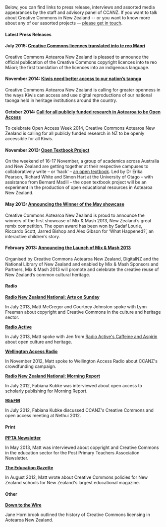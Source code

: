 <html><body><p>Below, you can find links to press release, interviews and assorted media appearances by the staff and advisory panel of CCANZ. If you want to talk about Creative Commons in New Zealand -- or you want to know more about any of our assorted projects -- <a title="Contact" href="http://creativecommons.org.nz/contact/" target="_blank">please get in touch</a>.

</p><h4><strong>Latest Press Releases</strong></h4>

<h4>July 2015: <a title="Creative Commons licences translated into te reo Māori" href="http://creativecommons.org.nz/2015/07/creative-commons-licences-translated-into-te-reo-maori-2/">Creative Commons licences translated into te reo Māori</a></h4>

Creative Commons Aotearoa New Zealand is pleased to announce the official publication of the Creative Commons copyright licences into te reo Māori; the first translation of the licences into an indigenous language.

<h4>November 2014: <a title="Press release" href="http://creativecommons.org.nz/2014/11/kiwis-need-better-access-to-our-nations-taonga/" target="_blank">Kiwis need better access to our nation’s taonga</a></h4>

Creative Commons Aotearoa New Zealand is calling for greater openness in the ways Kiwis can access and use digital reproductions of our national taonga held in heritage institutions around the country.

<h4>October 2014: <a title="Kiwis need Open Access to publicly funded research" href="http://creativecommons.org.nz/2014/10/kiwis-need-open-access-to-publicly-funded-research/">Call for all publicly funded research in Aotearoa to be Open Access</a></h4>

To celebrate Open Access Week 2014, Creative Commons Aotearoa New Zealand is calling for all publicly funded research in NZ to be openly accessible for all Kiwis.

<h4>November 2013: <a href="http://creativecommons.org.nz/2013/11/media-release-open-textbook-project/" target="_blank">Open Textbook Project</a></h4>

On the weekend of 16-17 November, a group of academics across Australia and New Zealand are getting together at their respective campuses to collaboratively write – or ‘hack’ – <a href="https://blogs.otago.ac.nz/texthack/about-the-project/" target="_blank">an open textbook</a>. Led by Dr Erika Pearson, Richard White and Simon Hart at the University of Otago – with assistance from Bernard Madill – the open textbook project will be an experiment in the production of open educational resources in Aotearoa New Zealand.

<h4>May 2013: <a href="http://www.scoop.co.nz/stories/CU1305/S00533/announcing-the-winners-of-the-mix-mash-2013-may-showcase.htm" target="_blank">Announcing the Winner of the May showcase</a></h4>

Creative Commons Aotearoa New Zealand is proud to announce the winners of the first showcase of Mix &amp; Mash 2013, New Zealand’s great remix competition. The open award has been won by Sadaf Lourie, Riccardo Scott, Jarred Bishop and Alex Gibson for ‘What Happened?’, an interactive children’s story.

<h4>February 2013: <a href="http://creativecommons.org.nz/wp-content/uploads/2013/07/CCANZ-MM-Press-Release-Final1.doc" target="_blank">Announcing the Launch of Mix &amp; Mash 2013</a></h4>

Organised by Creative Commons Aotearoa New Zealand, DigitalNZ and the National Library of New Zealand and enabled by Mix &amp; Mash Sponsors and Partners, Mix &amp; Mash 2013 will promote and celebrate the creative reuse of New Zealand’s common cultural heritage.

<h4><strong>Radio</strong></h4>

<strong><a href="http://www.radionz.co.nz/national/programmes/artsonsunday/20130714" target="_blank">Radio New Zealand National: Arts on Sunday

</a></strong>In July 2013, Matt McGregor and Courtney Johnston spoke with Lynn Freeman about copyright and Creative Commons in the culture and heritage sector.



<strong><a href="http://archive.org/details/CreativeCommonsInterviewRadioActive" target="_blank">Radio Active

</a></strong>In July 2013, Matt spoke with Jen from <a href="http://www.radioactive.fm/programme" target="_blank">Radio Active's Caffeine and Aspirin</a> about open culture and heritage.



<strong><a href="https://soundcloud.com/pledgeme/matt-from-creative-commons-10" target="_blank">Wellington Access Radio

</a></strong>In November 2012, Matt spoke to Wellington Access Radio about CCANZ's crowdfunding campaign.



<strong><a href="http://www.radionz.co.nz/national/programmes/morningreport/audio/2526108/scientists-say-open-access-research-inevitable-in-nz" target="_blank">Radio New Zealand National: Morning Report

</a></strong>In July 2012, Fabiana Kubke was interviewed about open access to scholarly publishing for Morning Report.



<strong><a href="http://www.95bfm.com/assets/sm/206492/3/FabianaKubke-CultureCopyright.mp3" target="_blank">95bFM

</a></strong>In July 2012, Fabiana Kubke discussed CCANZ's Creative Commons and open access meeting at Nethui 2012.

<h4><strong>Print</strong></h4>

<strong><a href="http://www.google.co.nz/url?sa=t&amp;rct=j&amp;q=&amp;esrc=s&amp;source=web&amp;cd=3&amp;ved=0CD0QFjAC&amp;url=http%3A%2F%2Fppta.org.nz%2Findex.php%2Fresources%2Fpublications%2Fdoc_download%2F1621-ppta-news-may-2013-volume-34-no3-&amp;ei=lIHkUaruJYbVkAX434HYCQ&amp;usg=AFQjCNFMhlUpO86GVQJAnkZThTvPT7cs2Q&amp;sig2=HwDBUYU54UVhoEaL1qfjKg&amp;bvm=bv.48705608,d.dGI" target="_blank">PPTA Newsletter

</a></strong>In May 2013, Matt was interviewed about copyright and Creative Commons in the education sector for the Post Primary Teachers Association Newsletter.



<strong><a href="http://creativecommons.org.nz/2012/09/creative-commons-for-new-zealand-schools/" target="_blank">The Education Gazette

</a></strong>In August 2012, Matt wrote about Creative Commons policies for New Zealand schools for New Zealand's largest educational magazine.

<h4><strong>Other</strong></h4>

<strong><a href="http://downtothewire.co.nz/video-archive/view/jane-hornibrook-1991/" target="_blank">Down to the Wire

</a></strong>Jane Hornibrook outlined the history of Creative Commons licensing in Aotearoa New Zealand.</body></html>